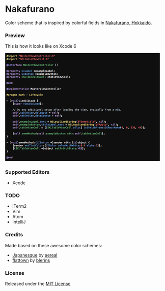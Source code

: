 # Nakafurano

Color scheme that is inspired by colorful fields in [Nakafurano, Hokkaido](http://en.wikipedia.org/wiki/Nakafurano,_Hokkaido).

### Preview

This is how it looks like on Xcode 6

![xcode](https://github.com/tflhyl/nakafurano/blob/master/xcode/nakafurano-xcode.png)

### Supported Editors
- Xcode

### TODO
- iTerm2
- Vim
- Atom
- IntelliJ

### Credits
Made based on these awesome color schemes:

- [Japanesque](https://github.com/aereal/dotfiles/tree/master/colors/Japanesque) by [aereal](https://github.com/aereal)
- [flattown](https://github.com/blerins/flattown) by [blerins](https://github.com/blerins)

### License

Released under the [MIT License](https://github.com/tflhyl/nakafurano/blob/master/LICENSE.md)


